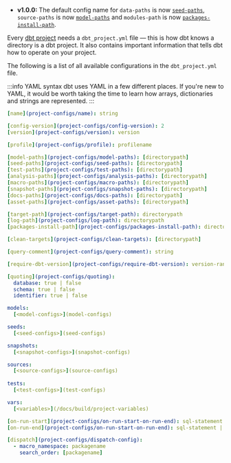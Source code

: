<Changelog>

- **v1.0.0:** The default config name for `data-paths` is now [`seed-paths`](seed-paths), `source-paths` is now [`model-paths`](model-paths) and `modules-path` is now [`packages-install-path`](packages-install-path).

</Changelog>

Every [dbt project](projects) needs a `dbt_project.yml` file — this is how dbt knows a directory is a dbt project. It also contains important information that tells dbt how to operate on your project.

The following is a list of all available configurations in the `dbt_project.yml` file.

:::info YAML syntax
dbt uses YAML in a few different places. If you're new to YAML, it would be worth taking the time to learn how arrays, dictionaries and strings are represented.
:::

<File name='dbt_project.yml'>

```yml
[name](project-configs/name): string

[config-version](project-configs/config-version): 2
[version](project-configs/version): version

[profile](project-configs/profile): profilename

[model-paths](project-configs/model-paths): [directorypath]
[seed-paths](project-configs/seed-paths): [directorypath]
[test-paths](project-configs/test-paths): [directorypath]
[analysis-paths](project-configs/analysis-paths): [directorypath]
[macro-paths](project-configs/macro-paths): [directorypath]
[snapshot-paths](project-configs/snapshot-paths): [directorypath]
[docs-paths](project-configs/docs-paths): [directorypath]
[asset-paths](project-configs/asset-paths): [directorypath]

[target-path](project-configs/target-path): directorypath
[log-path](project-configs/log-path): directorypath
[packages-install-path](project-configs/packages-install-path): directorypath

[clean-targets](project-configs/clean-targets): [directorypath]

[query-comment](project-configs/query-comment): string

[require-dbt-version](project-configs/require-dbt-version): version-range | [version-range]

[quoting](project-configs/quoting):
  database: true | false
  schema: true | false
  identifier: true | false

models:
  [<model-configs>](model-configs)

seeds:
  [<seed-configs>](seed-configs)

snapshots:
  [<snapshot-configs>](snapshot-configs)

sources:
  [<source-configs>](source-configs)
  
tests:
  [<test-configs>](test-configs)

vars:
  [<variables>](/docs/build/project-variables)

[on-run-start](project-configs/on-run-start-on-run-end): sql-statement | [sql-statement]
[on-run-end](project-configs/on-run-start-on-run-end): sql-statement | [sql-statement]

[dispatch](project-configs/dispatch-config):
  - macro_namespace: packagename
    search_order: [packagename]

```

</File>
